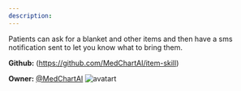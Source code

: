 ```yaml
---
description: 
---
```

Patients can ask for a blanket and other items and then have a sms notification sent to let you know what to bring them.

**Github:** (https://github.com/MedChartAI/item-skill)

**Owner:** [@MedChartAI](https://github.com/MedChartAI) ![avatart](https://avatars2.githubusercontent.com/u/32504621?v=4)

